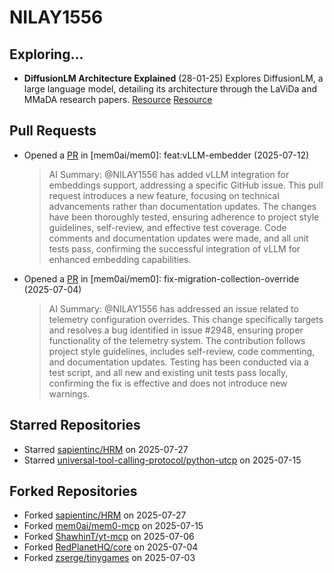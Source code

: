 # NILAY1556

## Exploring...
- **DiffusionLM Architecture Explained** (28-01-25)
  Explores DiffusionLM, a large language model, detailing its architecture through the LaViDa and MMaDA research papers.
  [Resource](https://arxiv.org/abs/2505.16839)
  [Resource](https://arxiv.org/abs/2505.15809)

## Pull Requests
- Opened a [PR](https://github.com/mem0ai/mem0/pull/3141) in [mem0ai/mem0]: feat:vLLM-embedder (2025-07-12)
  > AI Summary: @NILAY1556 has added vLLM integration for embeddings support, addressing a specific GitHub issue. This pull request introduces a new feature, focusing on technical advancements rather than documentation updates. The changes have been thoroughly tested, ensuring adherence to project style guidelines, self-review, and effective test coverage. Code comments and documentation updates were made, and all unit tests pass, confirming the successful integration of vLLM for enhanced embedding capabilities.

- Opened a [PR](https://github.com/mem0ai/mem0/pull/3100) in [mem0ai/mem0]: fix-migration-collection-override (2025-07-04)
  > AI Summary: @NILAY1556 has addressed an issue related to telemetry configuration overrides. This change specifically targets and resolves a bug identified in issue #2948, ensuring proper functionality of the telemetry system. The contribution follows project style guidelines, includes self-review, code commenting, and documentation updates. Testing has been conducted via a test script, and all new and existing unit tests pass locally, confirming the fix is effective and does not introduce new warnings.

## Starred Repositories
- Starred [sapientinc/HRM](https://github.com/sapientinc/HRM) on 2025-07-27
- Starred [universal-tool-calling-protocol/python-utcp](https://github.com/universal-tool-calling-protocol/python-utcp) on 2025-07-15

## Forked Repositories
- Forked [sapientinc/HRM](https://github.com/NILAY1556/HRM) on 2025-07-27
- Forked [mem0ai/mem0-mcp](https://github.com/NILAY1556/mem0-mcp) on 2025-07-15
- Forked [ShawhinT/yt-mcp](https://github.com/NILAY1556/yt-mcp) on 2025-07-06
- Forked [RedPlanetHQ/core](https://github.com/NILAY1556/core) on 2025-07-04
- Forked [zserge/tinygames](https://github.com/NILAY1556/tinygames-for-somepeople) on 2025-07-03


